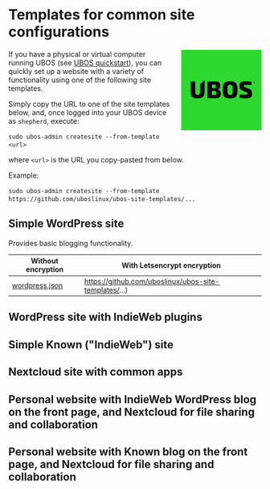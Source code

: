 # Templates for common site configurations

<img style="float: right; margin: 0 0 20px 20px" src="https://raw.githubusercontent.com/uboslinux/ubos-site-templates/master/assets/ubos-160x160.png">

If you have a physical or virtual computer running UBOS (see
[UBOS quickstart](https://ubos.net/quickstart/)), you can quickly set
up a website with a variety of functionality using one of the following
site templates.

Simply copy the URL to one of the site templates below, and, once logged
into your UBOS device as ``shepherd``, execute:

```
sudo ubos-admin createsite --from-template <url>
```
where `<url>` is the URL you copy-pasted from below.

Example:

```
sudo ubos-admin createsite --from-template https://github.com/uboslinux/ubos-site-templates/...
```

## Simple WordPress site

Provides basic blogging functionality.

| Without encryption                                                     | With Letsencrypt encryption                           |
|------------------------------------------------------------------------|-------------------------------------------------------|
| [wordpress.json](https://github.com/uboslinux/ubos-site-templates/...) | https://github.com/uboslinux/ubos-site-templates/...) |

## WordPress site with IndieWeb plugins



## Simple Known ("IndieWeb") site


## Nextcloud site with common apps


## Personal website with IndieWeb WordPress blog on the front page, and Nextcloud for file sharing and collaboration


## Personal website with Known blog on the front page, and Nextcloud for file sharing and collaboration


